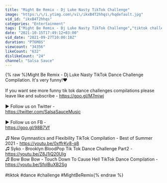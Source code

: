 ```yaml
---
title: "Might Be Remix - Dj Luke Nasty TikTok Challenge"
image: "https:\/\/i.ytimg.com\/vi\/ikxB4T2hhqs\/hqdefault.jpg"
vid_id: "ikxB4T2hhqs"
categories: "Entertainment"
tags: ["Might Be Remix - Dj Luke Nasty TikTok Challenge","tiktok challenge","tiktok dance"]
date: "2021-10-15T17:49:12+03:00"
vid_date: "2021-09-27T10:00:18Z"
duration: "PT6M8S"
viewcount: "34356"
likeCount: "632"
dislikeCount: "24"
channel: "Salsa Sauce"
---
```

{% raw %}Might Be Remix - Dj Luke Nasty TikTok Dance Challenge Compilation. It's very funny!❤<br /><br />If you want see more funny tik tok dance challenges compilations please leave like and subscribe - <a rel="nofollow" target="blank" href="https://goo.gl/M7mjwj">https://goo.gl/M7mjwj</a><br /><br />► Follow us on Twitter - <br /><a rel="nofollow" target="blank" href="https://twitter.com/SalsaSauceMusic">https://twitter.com/SalsaSauceMusic</a><br /><br />► Follow us on FB -<br /><a rel="nofollow" target="blank" href="https://goo.gl/98B7Vf">https://goo.gl/98B7Vf</a><br /><br />♫ New Gymnastics and Flexibility TikTok Compilation - Best of Summer 2021 - <a rel="nofollow" target="blank" href="https://youtu.be/0xffrKv8-q8">https://youtu.be/0xffrKv8-q8</a><br />♫ Syko - Brooklyn BloodPop Tik Tok Dance Challenge Part2 - <a rel="nofollow" target="blank" href="https://youtu.be/Z8J1iQ20Ulg">https://youtu.be/Z8J1iQ20Ulg</a><br />♫ Bow Bow Bow  - Touch Down To Cause Hell TikTok Dance Compilation - <a rel="nofollow" target="blank" href="https://youtu.be/SfoIBuXB2Sg">https://youtu.be/SfoIBuXB2Sg</a><br /><br />#tiktok #dance #challenge #MightBeRemix{% endraw %}
